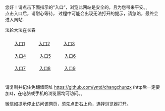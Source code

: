 您好！请点击下面指示的“入口”，浏览此网站是安全的，且为您带来平安。。 <br/>
点击入口后，请耐心等待， 过程中可能会出现无法打开的提示，请忽略，最终会进入网站. </br>

法轮大法在长春<br/>
<div style="padding:10px"><a style="margin:20px" target="_blank" href="https://d1oftgzd9v4vss.cloudfront.net/2Qpsp?wrjlp" id="ccLink1" rel="nofollow">入口1</a> <a target="_blank" style="margin:20px" href="https://d13vxnqitetf5m.cloudfront.net/2Qpsp?aysdx" id="ccLink2" rel="nofollow">入口2</a> <a style="margin:20px" target="_blank" href="https://d1l2sk2i8oc9k1.cloudfront.net/2Qpsp?vgtkb" id="ccLink3" rel="nofollow">入口3</a></div>

<div style="padding:10px" ><a style="margin:20px" target="_blank" href="https://d1oftgzd9v4vss.cloudfront.net/2Qpsp?wrjlp" id="ccLink4" rel="nofollow">入口4</a> <a style="margin:20px" href="https://d13vxnqitetf5m.cloudfront.net/2Qpsp?aysdx" target="_blank" id="ccLink5" rel="nofollow">入口5</a> <a style="margin:20px" href="https://d1l2sk2i8oc9k1.cloudfront.net/2Qpsp?vgtkb" target="_blank" id="ccLink6" rel="nofollow">入口6</a></div>

<div style="padding:10px"><a style="margin:20px" target="_blank" href="https://d1oftgzd9v4vss.cloudfront.net/2Qpsp?wrjlp" id="ccLink7" rel="nofollow">入口7</a> <a style="margin:20px" href="https://d13vxnqitetf5m.cloudfront.net/2Qpsp?aysdx" target="_blank" id="ccLink8" rel="nofollow">入口8</a> <a style="margin:20px" target="_blank" href="https://d1l2sk2i8oc9k1.cloudfront.net/2Qpsp?vgtkb" id="ccLink9" rel="nofollow">入口9</a></div>

<br/>



请复制并记住免翻墙网址 https://github.com/yntd/changchunzx (http后一定要加s)，在电脑或手机的浏览器均可访问。。<br/>

微信如提示停止访问该网页，须先点击右上角，选择浏览器打开。

